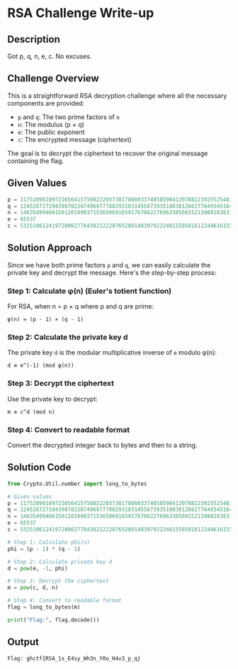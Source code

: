 # RSA Challenge Write-up

## Description

Got p, q, n, e, c. No excuses.

## Challenge Overview

This is a straightforward RSA decryption challenge where all the necessary components are provided:

- `p` and `q`: The two prime factors of `n`
- `n`: The modulus (p × q)
- `e`: The public exponent
- `c`: The encrypted message (ciphertext)

The goal is to decrypt the ciphertext to recover the original message containing the flag.

## Given Values

```python
p = 11752898189721656415758022203738178860337485859841207882239255254813156880083003451361685517755625725180776540539620511563469138074071001826696788332938749
q = 12452672719439878228749697778829318314556739351003812662776493451642917440781597440438345457262305334829767602614898688015947636457572708056834095851209913
n = 146354994661501201090371536506916591767862276963305601521508818383114091853525192182564442406200097774116264176249510795959907920157997479310270600797284279203839071457430892988671766955199730936822182267588819330747434689601943790122273603153224586364552411931862521104589464531576803096838764107362570618837
e = 65537
c = 53251061241972886277843821222876528014839792224815585816122446161552034066430518801757592154438938633412591993722342169573595048472782247571672054554779734936701206472237103411403014872379815434949454103363490522855367360723361647429864800680715939608457650803399026352116414374858006244746941261618144689182
```

## Solution Approach

Since we have both prime factors `p` and `q`, we can easily calculate the private key and decrypt the message. Here's the step-by-step process:

### Step 1: Calculate φ(n) (Euler's totient function)

For RSA, when n = p × q where p and q are prime:

```
φ(n) = (p - 1) × (q - 1)
```

### Step 2: Calculate the private key d

The private key `d` is the modular multiplicative inverse of `e` modulo φ(n):

```
d ≡ e^(-1) (mod φ(n))
```

### Step 3: Decrypt the ciphertext

Use the private key to decrypt:

```
m ≡ c^d (mod n)
```

### Step 4: Convert to readable format

Convert the decrypted integer back to bytes and then to a string.

## Solution Code

```python
from Crypto.Util.number import long_to_bytes

# Given values
p = 11752898189721656415758022203738178860337485859841207882239255254813156880083003451361685517755625625180776540539620511563469138074071001826696788332938749
q = 12452672719439878228749697778829318314556739351003812662776493451642917440781597440438345457262305334829767602614898688015947636457572708056834095851209913
n = 146354994661501201090371536506916591767862276963305601521508818383114091853525192182564442406200097774116264176249510795959907920157997479310270600797284279203839071457430892988671766955199730936822182267588819330747434689601943790122273603153224586364552411931862521104589464531576803096838764107362570618837
e = 65537
c = 53251061241972886277843821222876528014839792224815585816122446161552034066430518801757592154438938633412591993722342169573595048472782247571672054554779734936701206472237103411403014872379815434949454103363490522855367360723361647429864800680715939608457650803399026352116414374858006244746941261618144689182

# Step 1: Calculate phi(n)
phi = (p - 1) * (q - 1)

# Step 2: Calculate private key d
d = pow(e, -1, phi)

# Step 3: Decrypt the ciphertext
m = pow(c, d, n)

# Step 4: Convert to readable format
flag = long_to_bytes(m)

print("Flag:", flag.decode())
```

## Output

```
Flag: ghctf{RSA_1s_E4sy_Wh3n_Y0u_H4v3_p_q}
```
